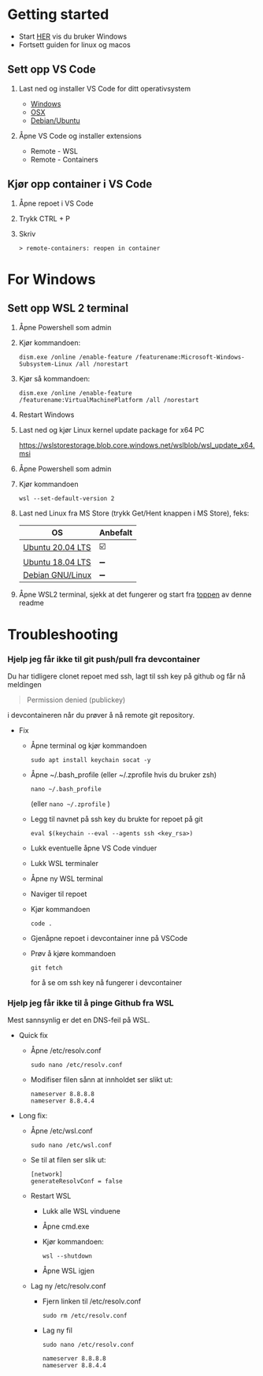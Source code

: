 # <a name="toppen"></a> Getting started

- Start [HER](#windows) vis du bruker Windows
- Fortsett guiden for linux og macos

## Sett opp VS Code
1. Last ned og installer VS Code for ditt operativsystem
    - [Windows](https://code.visualstudio.com/sha/download?build=stable&os=win32-x64-user)
    - [OSX](https://code.visualstudio.com/sha/download?build=stable&os=darwin-universal)
    - [Debian/Ubuntu](https://code.visualstudio.com/sha/download?build=stable&os=linux-deb-x64)
    

2. Åpne VS Code og installer extensions
    * Remote - WSL
    * Remote - Containers

## Kjør opp container i VS Code
1. Åpne repoet i VS Code
2. Trykk CTRL + P
3. Skriv 
    
    `> remote-containers: reopen in container`

# <a name="windows"></a>For Windows

## Sett opp WSL 2 terminal
1. Åpne Powershell som admin
2. Kjør kommandoen:

    `dism.exe /online /enable-feature /featurename:Microsoft-Windows-Subsystem-Linux /all /norestart`

3. Kjør så kommandoen:

    `dism.exe /online /enable-feature /featurename:VirtualMachinePlatform /all /norestart`

4. Restart Windows
5. Last ned og kjør Linux kernel update package for x64 PC
    
    https://wslstorestorage.blob.core.windows.net/wslblob/wsl_update_x64.msi

6. Åpne Powershell som admin
7. Kjør kommandoen

    `wsl --set-default-version 2`

8. Last ned Linux fra MS Store (trykk Get/Hent knappen i MS Store), feks:

    OS | Anbefalt
    -|-
    [Ubuntu 20.04 LTS](https://www.microsoft.com/store/apps/9n6svws3rx71) | ☑️
    [Ubuntu 18.04 LTS](https://www.microsoft.com/store/apps/9N9TNGVNDL3Q) | ➖
    [Debian GNU/Linux](https://www.microsoft.com/store/apps/9MSVKQC78PK6) | ➖

9. Åpne WSL2 terminal, sjekk at det fungerer og start fra [toppen](#toppen) av denne readme

# Troubleshooting
### __Hjelp jeg får ikke til git push/pull  fra devcontainer__

Du har tidligere clonet repoet med ssh, lagt til ssh key på github og får nå meldingen
>Permission denied (publickey)

i devcontaineren når du prøver å nå remote git repository.

* Fix
    - Åpne terminal og kjør kommandoen 

        `sudo apt install keychain socat -y`

    -  Åpne ~/.bash_profile (eller ~/.zprofile hvis du bruker zsh)

        `nano ~/.bash_profile` 
        
        (eller `nano ~/.zprofile` )
    
    - Legg til navnet på ssh key du brukte for repoet på git

        `eval $(keychain --eval --agents ssh <key_rsa>)`

    - Lukk eventuelle åpne VS Code vinduer
    - Lukk WSL terminaler
    - Åpne ny WSL terminal
    - Naviger til repoet
    - Kjør kommandoen

        `code .`
    
    - Gjenåpne repoet i devcontainer inne på VSCode 
    - Prøv å kjøre kommandoen

        `git fetch`

        for å se om ssh key nå fungerer i devcontainer
        
### __Hjelp jeg får ikke til å pinge Github fra WSL__

Mest sannsynlig er det en DNS-feil på WSL.

* Quick fix
    - Åpne /etc/resolv.conf

        `sudo nano /etc/resolv.conf`
    - Modifiser filen sånn at innholdet ser slikt ut:
        ```
        nameserver 8.8.8.8
        nameserver 8.8.4.4
        ```

* Long fix:
    - Åpne /etc/wsl.conf

        `sudo nano /etc/wsl.conf`
    - Se til at filen ser slik ut:
        ```
        [network]
        generateResolvConf = false
        ```
    - Restart WSL
        * Lukk alle WSL vinduene
        * Åpne cmd.exe
        * Kjør kommandoen: 
            
            `wsl --shutdown` 
        * Åpne WSL igjen
    - Lag ny /etc/resolv.conf
        * Fjern linken til /etc/resolv.conf
        
            `sudo rm /etc/resolv.conf`
        * Lag ny fil

            `sudo nano /etc/resolv.conf`
            ```
            nameserver 8.8.8.8
            nameserver 8.8.4.4
            ```